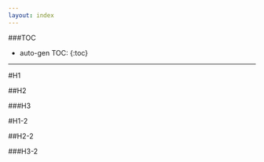 ```yaml
---
layout: index
---
```


###TOC
* auto-gen TOC:
{:toc}

---

#H1

##H2

###H3

#H1-2

##H2-2

###H3-2
